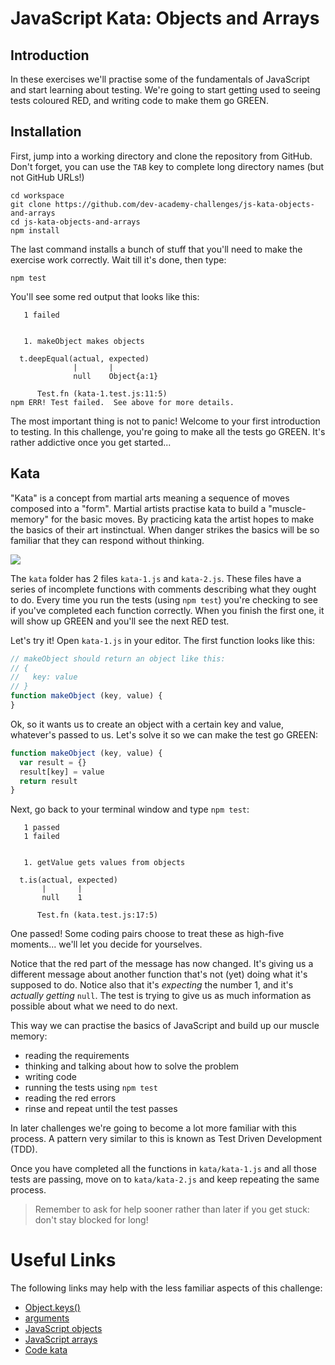 # JavaScript Kata: Objects and Arrays

## Introduction

In these exercises we'll practise some of the fundamentals of JavaScript and start learning about testing. We're going to start getting used to seeing tests coloured RED, and writing code to make them go GREEN.


## Installation

First, jump into a working directory and clone the repository from GitHub. Don't forget, you can use the `TAB` key to complete long directory names (but not GitHub URLs!)

```
cd workspace
git clone https://github.com/dev-academy-challenges/js-kata-objects-and-arrays
cd js-kata-objects-and-arrays
npm install
```

The last command installs a bunch of stuff that you'll need to make the exercise work correctly. Wait till it's done, then type:

```
npm test
```

You'll see some red output that looks like this:

```
   1 failed


   1. makeObject makes objects
     
  t.deepEqual(actual, expected)
              |       |        
              null    Object{a:1}
  
      Test.fn (kata-1.test.js:11:5)
npm ERR! Test failed.  See above for more details.
```

The most important thing is not to panic! Welcome to your first introduction to testing. In this challenge, you're going to make all the tests go GREEN. It's rather addictive once you get started...


## Kata

"Kata" is a concept from martial arts meaning a sequence of moves composed into a "form". Martial artists practise kata to build a "muscle-memory" for the basic moves. By practicing kata the artist hopes to make the basics of their art instinctual. When danger strikes the basics will be so familiar that they can respond without thinking.

![](https://49.media.tumblr.com/10c948900ec4276131e45047bb3846a4/tumblr_n3005tWnBf1s6my4qo1_500.gif)

The `kata` folder has 2 files `kata-1.js` and `kata-2.js`. These files have a series of incomplete functions with comments describing what they ought to do. Every time you run the tests (using `npm test`) you're checking to see if you've completed each function correctly. When you finish the first one, it will show up GREEN and you'll see the next RED test.

Let's try it! Open `kata-1.js` in your editor. The first function looks like this:

```js
// makeObject should return an object like this:
// {
//   key: value
// }
function makeObject (key, value) {
}
```

Ok, so it wants us to create an object with a certain key and value, whatever's passed to us. Let's solve it so we can make the test go GREEN:

```js
function makeObject (key, value) {
  var result = {}
  result[key] = value
  return result
}
```

Next, go back to your terminal window and type `npm test`:

```
   1 passed
   1 failed


   1. getValue gets values from objects
     
  t.is(actual, expected)
       |       |        
       null    1        
  
      Test.fn (kata.test.js:17:5)
```

One passed! Some coding pairs choose to treat these as high-five moments... we'll let you decide for yourselves.

Notice that the red part of the message has now changed. It's giving us a different message about another function that's not (yet) doing what it's supposed to do. Notice also that it's _expecting_ the number 1, and it's _actually getting_ `null`. The test is trying to give us as much information as possible about what we need to do next.

This way we can practise the basics of JavaScript and build up our muscle memory: 
 * reading the requirements
 * thinking and talking about how to solve the problem
 * writing code
 * running the tests using `npm test`
 * reading the red errors
 * rinse and repeat until the test passes
 
In later challenges we're going to become a lot more familiar with this process. A pattern very similar to this is known as Test Driven Development (TDD).

Once you have completed all the functions in `kata/kata-1.js` and all those tests are passing, move on to `kata/kata-2.js` and keep repeating the same process. 

> Remember to ask for help sooner rather than later if you get stuck: don't stay blocked for long!


# Useful Links

The following links may help with the less familiar aspects of this challenge:

- [Object.keys()](https://developer.mozilla.org/en-US/docs/Web/JavaScript/Reference/Global_Objects/Object/keys)
- [arguments](https://developer.mozilla.org/en-US/docs/Web/JavaScript/Reference/Functions/arguments?redirectlocale=en-US&redirectslug=JavaScript%2FReference%2FFunctions_and_function_scope%2Farguments)
- [JavaScript objects](https://developer.mozilla.org/en-US/docs/Web/JavaScript/Reference/Global_Objects/Object)
- [JavaScript arrays](https://developer.mozilla.org/en-US/docs/Web/JavaScript/Reference/Global_Objects/Array)
- [Code kata](https://en.wikipedia.org/wiki/Kata_(programming))

